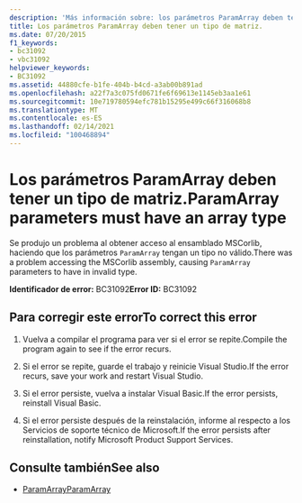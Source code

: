 ```yaml
---
description: 'Más información sobre: los parámetros ParamArray deben tener un tipo de matriz'
title: Los parámetros ParamArray deben tener un tipo de matriz.
ms.date: 07/20/2015
f1_keywords:
- bc31092
- vbc31092
helpviewer_keywords:
- BC31092
ms.assetid: 44880cfe-b1fe-404b-b4cd-a3ab00b891ad
ms.openlocfilehash: a22f7a3c075fd0671fe6f69613e1145eb3aa1e61
ms.sourcegitcommit: 10e719780594efc781b15295e499c66f316068b8
ms.translationtype: MT
ms.contentlocale: es-ES
ms.lasthandoff: 02/14/2021
ms.locfileid: "100468894"
---
```

# <a name="paramarray-parameters-must-have-an-array-type"></a><span data-ttu-id="03b01-103">Los parámetros ParamArray deben tener un tipo de matriz.</span><span class="sxs-lookup"><span data-stu-id="03b01-103">ParamArray parameters must have an array type</span></span>

<span data-ttu-id="03b01-104">Se produjo un problema al obtener acceso al ensamblado MSCorlib, haciendo que los parámetros `ParamArray` tengan un tipo no válido.</span><span class="sxs-lookup"><span data-stu-id="03b01-104">There was a problem accessing the MSCorlib assembly, causing `ParamArray` parameters to have in invalid type.</span></span>  
  
 <span data-ttu-id="03b01-105">**Identificador de error:** BC31092</span><span class="sxs-lookup"><span data-stu-id="03b01-105">**Error ID:** BC31092</span></span>  
  
## <a name="to-correct-this-error"></a><span data-ttu-id="03b01-106">Para corregir este error</span><span class="sxs-lookup"><span data-stu-id="03b01-106">To correct this error</span></span>  
  
1. <span data-ttu-id="03b01-107">Vuelva a compilar el programa para ver si el error se repite.</span><span class="sxs-lookup"><span data-stu-id="03b01-107">Compile the program again to see if the error recurs.</span></span>  
  
2. <span data-ttu-id="03b01-108">Si el error se repite, guarde el trabajo y reinicie Visual Studio.</span><span class="sxs-lookup"><span data-stu-id="03b01-108">If the error recurs, save your work and restart Visual Studio.</span></span>  
  
3. <span data-ttu-id="03b01-109">Si el error persiste, vuelva a instalar Visual Basic.</span><span class="sxs-lookup"><span data-stu-id="03b01-109">If the error persists, reinstall Visual Basic.</span></span>  
  
4. <span data-ttu-id="03b01-110">Si el error persiste después de la reinstalación, informe al respecto a los Servicios de soporte técnico de Microsoft.</span><span class="sxs-lookup"><span data-stu-id="03b01-110">If the error persists after reinstallation, notify Microsoft Product Support Services.</span></span>  
  
## <a name="see-also"></a><span data-ttu-id="03b01-111">Consulte también</span><span class="sxs-lookup"><span data-stu-id="03b01-111">See also</span></span>

- [<span data-ttu-id="03b01-112">ParamArray</span><span class="sxs-lookup"><span data-stu-id="03b01-112">ParamArray</span></span>](../language-reference/modifiers/paramarray.md)
